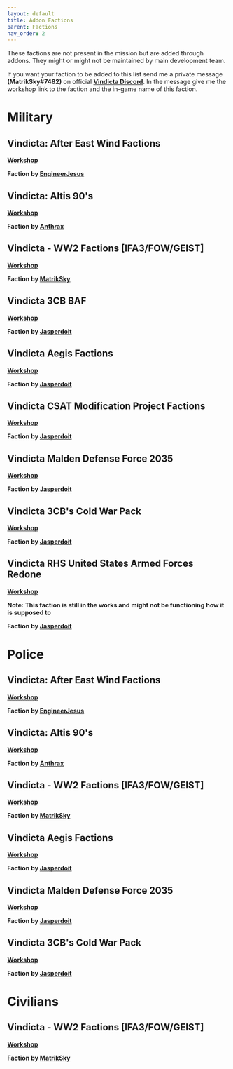 ```yaml
---
layout: default
title: Addon Factions
parent: Factions
nav_order: 2
---
```


These factions are not present in the mission but are added through addons. They might or might not be maintained by main development team.

If you want your faction to be added to this list send me a private message <b>(MatrikSky#7482)</b> on official <b>[Vindicta Discord](https://discord.com/invite/CPkgHuN)</b>. In the message give me the workshop link to the faction and the in-game name of this faction.

# Military
## Vindicta: After East Wind Factions

<b>[Workshop](https://steamcommunity.com/sharedfiles/filedetails/?id=2273699330)</b>

<b>Faction by [EngineerJesus](https://steamcommunity.com/id/James1788)</b><br>

## Vindicta: Altis 90's

<b>[Workshop](https://steamcommunity.com/sharedfiles/filedetails/?id=2195131993)</b>

<b>Faction by [Anthrax](https://steamcommunity.com/id/Anthrax2001)</b><br>

## Vindicta - WW2 Factions [IFA3/FOW/GEIST]

<b>[Workshop](https://steamcommunity.com/sharedfiles/filedetails/?id=2179776375)</b>

<b>Faction by [MatrikSky](https://github.com/MatrikSky)</b><br>

## Vindicta 3CB BAF

<b>[Workshop](https://steamcommunity.com/sharedfiles/filedetails/?id=2183110222)</b>

<b>Faction by [Jasperdoit](https://github.com/Jasperdoit)</b><br>

## Vindicta Aegis Factions

<b>[Workshop](https://steamcommunity.com/sharedfiles/filedetails/?id=2203560756)</b>

<b>Faction by [Jasperdoit](https://github.com/Jasperdoit)</b><br>

## Vindicta CSAT Modification Project Factions 

<b>[Workshop](https://steamcommunity.com/sharedfiles/filedetails/?id=2184028190)</b>

<b>Faction by [Jasperdoit](https://github.com/Jasperdoit)</b><br>

## Vindicta Malden Defense Force 2035

<b>[Workshop](https://steamcommunity.com/sharedfiles/filedetails/?id=2179629298)</b>

<b>Faction by [Jasperdoit](https://github.com/Jasperdoit)</b><br>

## Vindicta 3CB's Cold War Pack

<b>[Workshop](https://steamcommunity.com/sharedfiles/filedetails/?id=2179771686)</b>

<b>Faction by [Jasperdoit](https://github.com/Jasperdoit)</b><br>

## Vindicta RHS United States Armed Forces Redone

<b>[Workshop](https://steamcommunity.com/sharedfiles/filedetails/?id=2202502606)</b>

<b> Note: This faction is still in the works and might not be functioning how it is supposed to</b>

<b>Faction by [Jasperdoit](https://github.com/Jasperdoit)</b><br>

# Police
## Vindicta: After East Wind Factions

<b>[Workshop](https://steamcommunity.com/sharedfiles/filedetails/?id=2273699330)</b>

<b>Faction by [EngineerJesus](https://steamcommunity.com/id/James1788)</b><br>

## Vindicta: Altis 90's

<b>[Workshop](https://steamcommunity.com/sharedfiles/filedetails/?id=2195131993)</b>

<b>Faction by [Anthrax](https://steamcommunity.com/id/Anthrax2001)</b><br>

## Vindicta - WW2 Factions [IFA3/FOW/GEIST]

<b>[Workshop](https://steamcommunity.com/sharedfiles/filedetails/?id=2179776375)</b>

<b>Faction by [MatrikSky](https://github.com/MatrikSky)</b><br>

## Vindicta Aegis Factions

<b>[Workshop](https://steamcommunity.com/sharedfiles/filedetails/?id=2203560756)</b>

<b>Faction by [Jasperdoit](https://github.com/Jasperdoit)</b><br>

## Vindicta Malden Defense Force 2035

<b>[Workshop](https://steamcommunity.com/sharedfiles/filedetails/?id=2179629298)</b>

<b>Faction by [Jasperdoit](https://github.com/Jasperdoit)</b><br>

## Vindicta 3CB's Cold War Pack

<b>[Workshop](https://steamcommunity.com/sharedfiles/filedetails/?id=2179771686)</b>

<b>Faction by [Jasperdoit](https://github.com/Jasperdoit)</b><br>

# Civilians

## Vindicta - WW2 Factions [IFA3/FOW/GEIST]

<b>[Workshop](https://steamcommunity.com/sharedfiles/filedetails/?id=2179776375)</b>

<b>Faction by [MatrikSky](https://github.com/MatrikSky)</b><br>
